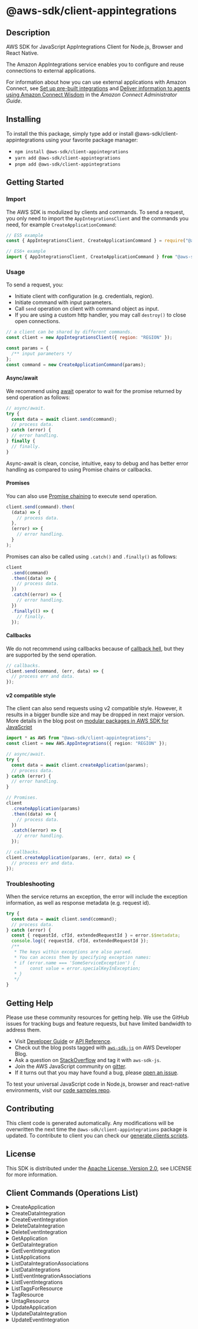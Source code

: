 <!-- generated file, do not edit directly -->

# @aws-sdk/client-appintegrations

## Description

AWS SDK for JavaScript AppIntegrations Client for Node.js, Browser and React Native.

<p>The Amazon AppIntegrations service enables you to configure and reuse connections to external
applications.</p>
<p>For information about how you can use external applications with Amazon Connect, see
<a href="https://docs.aws.amazon.com/connect/latest/adminguide/crm.html">Set up pre-built
integrations</a> and <a href="https://docs.aws.amazon.com/connect/latest/adminguide/amazon-connect-wisdom.html">Deliver information to agents
using Amazon Connect Wisdom</a> in the <i>Amazon Connect Administrator
Guide</i>.</p>

## Installing

To install the this package, simply type add or install @aws-sdk/client-appintegrations
using your favorite package manager:

- `npm install @aws-sdk/client-appintegrations`
- `yarn add @aws-sdk/client-appintegrations`
- `pnpm add @aws-sdk/client-appintegrations`

## Getting Started

### Import

The AWS SDK is modulized by clients and commands.
To send a request, you only need to import the `AppIntegrationsClient` and
the commands you need, for example `CreateApplicationCommand`:

```js
// ES5 example
const { AppIntegrationsClient, CreateApplicationCommand } = require("@aws-sdk/client-appintegrations");
```

```ts
// ES6+ example
import { AppIntegrationsClient, CreateApplicationCommand } from "@aws-sdk/client-appintegrations";
```

### Usage

To send a request, you:

- Initiate client with configuration (e.g. credentials, region).
- Initiate command with input parameters.
- Call `send` operation on client with command object as input.
- If you are using a custom http handler, you may call `destroy()` to close open connections.

```js
// a client can be shared by different commands.
const client = new AppIntegrationsClient({ region: "REGION" });

const params = {
  /** input parameters */
};
const command = new CreateApplicationCommand(params);
```

#### Async/await

We recommend using [await](https://developer.mozilla.org/en-US/docs/Web/JavaScript/Reference/Operators/await)
operator to wait for the promise returned by send operation as follows:

```js
// async/await.
try {
  const data = await client.send(command);
  // process data.
} catch (error) {
  // error handling.
} finally {
  // finally.
}
```

Async-await is clean, concise, intuitive, easy to debug and has better error handling
as compared to using Promise chains or callbacks.

#### Promises

You can also use [Promise chaining](https://developer.mozilla.org/en-US/docs/Web/JavaScript/Guide/Using_promises#chaining)
to execute send operation.

```js
client.send(command).then(
  (data) => {
    // process data.
  },
  (error) => {
    // error handling.
  }
);
```

Promises can also be called using `.catch()` and `.finally()` as follows:

```js
client
  .send(command)
  .then((data) => {
    // process data.
  })
  .catch((error) => {
    // error handling.
  })
  .finally(() => {
    // finally.
  });
```

#### Callbacks

We do not recommend using callbacks because of [callback hell](http://callbackhell.com/),
but they are supported by the send operation.

```js
// callbacks.
client.send(command, (err, data) => {
  // process err and data.
});
```

#### v2 compatible style

The client can also send requests using v2 compatible style.
However, it results in a bigger bundle size and may be dropped in next major version. More details in the blog post
on [modular packages in AWS SDK for JavaScript](https://aws.amazon.com/blogs/developer/modular-packages-in-aws-sdk-for-javascript/)

```ts
import * as AWS from "@aws-sdk/client-appintegrations";
const client = new AWS.AppIntegrations({ region: "REGION" });

// async/await.
try {
  const data = await client.createApplication(params);
  // process data.
} catch (error) {
  // error handling.
}

// Promises.
client
  .createApplication(params)
  .then((data) => {
    // process data.
  })
  .catch((error) => {
    // error handling.
  });

// callbacks.
client.createApplication(params, (err, data) => {
  // process err and data.
});
```

### Troubleshooting

When the service returns an exception, the error will include the exception information,
as well as response metadata (e.g. request id).

```js
try {
  const data = await client.send(command);
  // process data.
} catch (error) {
  const { requestId, cfId, extendedRequestId } = error.$$metadata;
  console.log({ requestId, cfId, extendedRequestId });
  /**
   * The keys within exceptions are also parsed.
   * You can access them by specifying exception names:
   * if (error.name === 'SomeServiceException') {
   *     const value = error.specialKeyInException;
   * }
   */
}
```

## Getting Help

Please use these community resources for getting help.
We use the GitHub issues for tracking bugs and feature requests, but have limited bandwidth to address them.

- Visit [Developer Guide](https://docs.aws.amazon.com/sdk-for-javascript/v3/developer-guide/welcome.html)
  or [API Reference](https://docs.aws.amazon.com/AWSJavaScriptSDK/v3/latest/index.html).
- Check out the blog posts tagged with [`aws-sdk-js`](https://aws.amazon.com/blogs/developer/tag/aws-sdk-js/)
  on AWS Developer Blog.
- Ask a question on [StackOverflow](https://stackoverflow.com/questions/tagged/aws-sdk-js) and tag it with `aws-sdk-js`.
- Join the AWS JavaScript community on [gitter](https://gitter.im/aws/aws-sdk-js-v3).
- If it turns out that you may have found a bug, please [open an issue](https://github.com/aws/aws-sdk-js-v3/issues/new/choose).

To test your universal JavaScript code in Node.js, browser and react-native environments,
visit our [code samples repo](https://github.com/aws-samples/aws-sdk-js-tests).

## Contributing

This client code is generated automatically. Any modifications will be overwritten the next time the `@aws-sdk/client-appintegrations` package is updated.
To contribute to client you can check our [generate clients scripts](https://github.com/aws/aws-sdk-js-v3/tree/main/scripts/generate-clients).

## License

This SDK is distributed under the
[Apache License, Version 2.0](http://www.apache.org/licenses/LICENSE-2.0),
see LICENSE for more information.

## Client Commands (Operations List)

<details>
<summary>
CreateApplication
</summary>

[Command API Reference](https://docs.aws.amazon.com/AWSJavaScriptSDK/v3/latest/clients/client-appintegrations/classes/createapplicationcommand.html) / [Input](https://docs.aws.amazon.com/AWSJavaScriptSDK/v3/latest/clients/client-appintegrations/interfaces/createapplicationcommandinput.html) / [Output](https://docs.aws.amazon.com/AWSJavaScriptSDK/v3/latest/clients/client-appintegrations/interfaces/createapplicationcommandoutput.html)

</details>
<details>
<summary>
CreateDataIntegration
</summary>

[Command API Reference](https://docs.aws.amazon.com/AWSJavaScriptSDK/v3/latest/clients/client-appintegrations/classes/createdataintegrationcommand.html) / [Input](https://docs.aws.amazon.com/AWSJavaScriptSDK/v3/latest/clients/client-appintegrations/interfaces/createdataintegrationcommandinput.html) / [Output](https://docs.aws.amazon.com/AWSJavaScriptSDK/v3/latest/clients/client-appintegrations/interfaces/createdataintegrationcommandoutput.html)

</details>
<details>
<summary>
CreateEventIntegration
</summary>

[Command API Reference](https://docs.aws.amazon.com/AWSJavaScriptSDK/v3/latest/clients/client-appintegrations/classes/createeventintegrationcommand.html) / [Input](https://docs.aws.amazon.com/AWSJavaScriptSDK/v3/latest/clients/client-appintegrations/interfaces/createeventintegrationcommandinput.html) / [Output](https://docs.aws.amazon.com/AWSJavaScriptSDK/v3/latest/clients/client-appintegrations/interfaces/createeventintegrationcommandoutput.html)

</details>
<details>
<summary>
DeleteDataIntegration
</summary>

[Command API Reference](https://docs.aws.amazon.com/AWSJavaScriptSDK/v3/latest/clients/client-appintegrations/classes/deletedataintegrationcommand.html) / [Input](https://docs.aws.amazon.com/AWSJavaScriptSDK/v3/latest/clients/client-appintegrations/interfaces/deletedataintegrationcommandinput.html) / [Output](https://docs.aws.amazon.com/AWSJavaScriptSDK/v3/latest/clients/client-appintegrations/interfaces/deletedataintegrationcommandoutput.html)

</details>
<details>
<summary>
DeleteEventIntegration
</summary>

[Command API Reference](https://docs.aws.amazon.com/AWSJavaScriptSDK/v3/latest/clients/client-appintegrations/classes/deleteeventintegrationcommand.html) / [Input](https://docs.aws.amazon.com/AWSJavaScriptSDK/v3/latest/clients/client-appintegrations/interfaces/deleteeventintegrationcommandinput.html) / [Output](https://docs.aws.amazon.com/AWSJavaScriptSDK/v3/latest/clients/client-appintegrations/interfaces/deleteeventintegrationcommandoutput.html)

</details>
<details>
<summary>
GetApplication
</summary>

[Command API Reference](https://docs.aws.amazon.com/AWSJavaScriptSDK/v3/latest/clients/client-appintegrations/classes/getapplicationcommand.html) / [Input](https://docs.aws.amazon.com/AWSJavaScriptSDK/v3/latest/clients/client-appintegrations/interfaces/getapplicationcommandinput.html) / [Output](https://docs.aws.amazon.com/AWSJavaScriptSDK/v3/latest/clients/client-appintegrations/interfaces/getapplicationcommandoutput.html)

</details>
<details>
<summary>
GetDataIntegration
</summary>

[Command API Reference](https://docs.aws.amazon.com/AWSJavaScriptSDK/v3/latest/clients/client-appintegrations/classes/getdataintegrationcommand.html) / [Input](https://docs.aws.amazon.com/AWSJavaScriptSDK/v3/latest/clients/client-appintegrations/interfaces/getdataintegrationcommandinput.html) / [Output](https://docs.aws.amazon.com/AWSJavaScriptSDK/v3/latest/clients/client-appintegrations/interfaces/getdataintegrationcommandoutput.html)

</details>
<details>
<summary>
GetEventIntegration
</summary>

[Command API Reference](https://docs.aws.amazon.com/AWSJavaScriptSDK/v3/latest/clients/client-appintegrations/classes/geteventintegrationcommand.html) / [Input](https://docs.aws.amazon.com/AWSJavaScriptSDK/v3/latest/clients/client-appintegrations/interfaces/geteventintegrationcommandinput.html) / [Output](https://docs.aws.amazon.com/AWSJavaScriptSDK/v3/latest/clients/client-appintegrations/interfaces/geteventintegrationcommandoutput.html)

</details>
<details>
<summary>
ListApplications
</summary>

[Command API Reference](https://docs.aws.amazon.com/AWSJavaScriptSDK/v3/latest/clients/client-appintegrations/classes/listapplicationscommand.html) / [Input](https://docs.aws.amazon.com/AWSJavaScriptSDK/v3/latest/clients/client-appintegrations/interfaces/listapplicationscommandinput.html) / [Output](https://docs.aws.amazon.com/AWSJavaScriptSDK/v3/latest/clients/client-appintegrations/interfaces/listapplicationscommandoutput.html)

</details>
<details>
<summary>
ListDataIntegrationAssociations
</summary>

[Command API Reference](https://docs.aws.amazon.com/AWSJavaScriptSDK/v3/latest/clients/client-appintegrations/classes/listdataintegrationassociationscommand.html) / [Input](https://docs.aws.amazon.com/AWSJavaScriptSDK/v3/latest/clients/client-appintegrations/interfaces/listdataintegrationassociationscommandinput.html) / [Output](https://docs.aws.amazon.com/AWSJavaScriptSDK/v3/latest/clients/client-appintegrations/interfaces/listdataintegrationassociationscommandoutput.html)

</details>
<details>
<summary>
ListDataIntegrations
</summary>

[Command API Reference](https://docs.aws.amazon.com/AWSJavaScriptSDK/v3/latest/clients/client-appintegrations/classes/listdataintegrationscommand.html) / [Input](https://docs.aws.amazon.com/AWSJavaScriptSDK/v3/latest/clients/client-appintegrations/interfaces/listdataintegrationscommandinput.html) / [Output](https://docs.aws.amazon.com/AWSJavaScriptSDK/v3/latest/clients/client-appintegrations/interfaces/listdataintegrationscommandoutput.html)

</details>
<details>
<summary>
ListEventIntegrationAssociations
</summary>

[Command API Reference](https://docs.aws.amazon.com/AWSJavaScriptSDK/v3/latest/clients/client-appintegrations/classes/listeventintegrationassociationscommand.html) / [Input](https://docs.aws.amazon.com/AWSJavaScriptSDK/v3/latest/clients/client-appintegrations/interfaces/listeventintegrationassociationscommandinput.html) / [Output](https://docs.aws.amazon.com/AWSJavaScriptSDK/v3/latest/clients/client-appintegrations/interfaces/listeventintegrationassociationscommandoutput.html)

</details>
<details>
<summary>
ListEventIntegrations
</summary>

[Command API Reference](https://docs.aws.amazon.com/AWSJavaScriptSDK/v3/latest/clients/client-appintegrations/classes/listeventintegrationscommand.html) / [Input](https://docs.aws.amazon.com/AWSJavaScriptSDK/v3/latest/clients/client-appintegrations/interfaces/listeventintegrationscommandinput.html) / [Output](https://docs.aws.amazon.com/AWSJavaScriptSDK/v3/latest/clients/client-appintegrations/interfaces/listeventintegrationscommandoutput.html)

</details>
<details>
<summary>
ListTagsForResource
</summary>

[Command API Reference](https://docs.aws.amazon.com/AWSJavaScriptSDK/v3/latest/clients/client-appintegrations/classes/listtagsforresourcecommand.html) / [Input](https://docs.aws.amazon.com/AWSJavaScriptSDK/v3/latest/clients/client-appintegrations/interfaces/listtagsforresourcecommandinput.html) / [Output](https://docs.aws.amazon.com/AWSJavaScriptSDK/v3/latest/clients/client-appintegrations/interfaces/listtagsforresourcecommandoutput.html)

</details>
<details>
<summary>
TagResource
</summary>

[Command API Reference](https://docs.aws.amazon.com/AWSJavaScriptSDK/v3/latest/clients/client-appintegrations/classes/tagresourcecommand.html) / [Input](https://docs.aws.amazon.com/AWSJavaScriptSDK/v3/latest/clients/client-appintegrations/interfaces/tagresourcecommandinput.html) / [Output](https://docs.aws.amazon.com/AWSJavaScriptSDK/v3/latest/clients/client-appintegrations/interfaces/tagresourcecommandoutput.html)

</details>
<details>
<summary>
UntagResource
</summary>

[Command API Reference](https://docs.aws.amazon.com/AWSJavaScriptSDK/v3/latest/clients/client-appintegrations/classes/untagresourcecommand.html) / [Input](https://docs.aws.amazon.com/AWSJavaScriptSDK/v3/latest/clients/client-appintegrations/interfaces/untagresourcecommandinput.html) / [Output](https://docs.aws.amazon.com/AWSJavaScriptSDK/v3/latest/clients/client-appintegrations/interfaces/untagresourcecommandoutput.html)

</details>
<details>
<summary>
UpdateApplication
</summary>

[Command API Reference](https://docs.aws.amazon.com/AWSJavaScriptSDK/v3/latest/clients/client-appintegrations/classes/updateapplicationcommand.html) / [Input](https://docs.aws.amazon.com/AWSJavaScriptSDK/v3/latest/clients/client-appintegrations/interfaces/updateapplicationcommandinput.html) / [Output](https://docs.aws.amazon.com/AWSJavaScriptSDK/v3/latest/clients/client-appintegrations/interfaces/updateapplicationcommandoutput.html)

</details>
<details>
<summary>
UpdateDataIntegration
</summary>

[Command API Reference](https://docs.aws.amazon.com/AWSJavaScriptSDK/v3/latest/clients/client-appintegrations/classes/updatedataintegrationcommand.html) / [Input](https://docs.aws.amazon.com/AWSJavaScriptSDK/v3/latest/clients/client-appintegrations/interfaces/updatedataintegrationcommandinput.html) / [Output](https://docs.aws.amazon.com/AWSJavaScriptSDK/v3/latest/clients/client-appintegrations/interfaces/updatedataintegrationcommandoutput.html)

</details>
<details>
<summary>
UpdateEventIntegration
</summary>

[Command API Reference](https://docs.aws.amazon.com/AWSJavaScriptSDK/v3/latest/clients/client-appintegrations/classes/updateeventintegrationcommand.html) / [Input](https://docs.aws.amazon.com/AWSJavaScriptSDK/v3/latest/clients/client-appintegrations/interfaces/updateeventintegrationcommandinput.html) / [Output](https://docs.aws.amazon.com/AWSJavaScriptSDK/v3/latest/clients/client-appintegrations/interfaces/updateeventintegrationcommandoutput.html)

</details>
